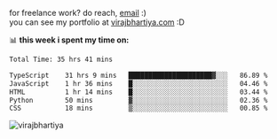 for freelance work? do reach, [email](mailto:vlbhartiya@gmail.com) :)<br/>
you can see my portfolio at [virajbhartiya.com](https://virajbhartiya.com) :D

📊 **this week i spent my time on:**

<!--START_SECTION:waka-->

```txt
Total Time: 35 hrs 41 mins

TypeScript    31 hrs 9 mins   █████████████████████▓░░░   86.89 %
JavaScript    1 hr 36 mins    █░░░░░░░░░░░░░░░░░░░░░░░░   04.46 %
HTML          1 hr 14 mins    █░░░░░░░░░░░░░░░░░░░░░░░░   03.44 %
Python        50 mins         ▓░░░░░░░░░░░░░░░░░░░░░░░░   02.36 %
CSS           18 mins         ▒░░░░░░░░░░░░░░░░░░░░░░░░   00.85 %
```

<!--END_SECTION:waka-->

<p align="left"> <img src="https://komarev.com/ghpvc/?username=virajbhartiya&color=blue" alt="virajbhartiya" /> </p>
